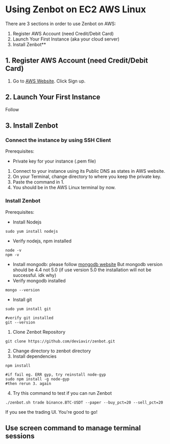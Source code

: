 # Using Zenbot on EC2 AWS Linux

There are 3 sections in order to use Zenbot on AWS:

1. Register AWS Account (need Credit/Debit Card)
2. Launch Your First Instance (aka your cloud server)
3. Install Zenbot**


## 1. Register AWS Account (need Credit/Debit Card)

1. Go to [AWS Website](https://aws.amazon.com/). Click Sign up.

## 2. Launch Your First Instance

Follow 

## 3. Install Zenbot

### Connect the instance by using SSH Client
Prerequisites: 

 - Private key for your instance (.pem file)

 1. Connect to your instance using its Public DNS as states in AWS
    website.
 2. On your Terminal, change directory to where you keep the private key.
 3. Paste the command in 1.
 4. You should be in the AWS Linux terminal by now.

### Install Zenbot
Prerequisites: 

 - Install Nodejs
> 
    sudo yum install nodejs
 - Verify nodejs, npm installed
> 
    node -v
    npm -v

 - Install mongodb: please follow [mongodb website](https://docs.mongodb.com/manual/tutorial/install-mongodb-on-amazon/)
But mongodb version should be 4.4 not 5.0 (if use version 5.0 the installation will not be successful. idk why)
- Verify mongodb installed
> 
    mongo --version
- Install git
> 
    sudo yum install git
    
    #verify git installed
    git --version
1. Clone Zenbot Repository
> 
    git clone https://github.com/deviavir/zenbot.git
2. Change directory to zenbot directory
3. Install dependencies
> 
    npm install
    
    #if fail eg. ERR gyp, try reinstall node-gyp
	sudo npm install -g node-gyp
	#then rerun 3. again
4. Try this command to test if you can run Zenbot
> 
    ./zenbot.sh trade binance.BTC-USDT --paper --buy_pct=20 --sell_pct=20
If you see the trading UI. You're good to go!

## Use screen command to manage terminal sessions
